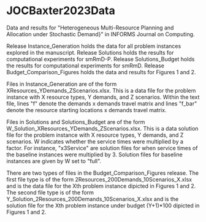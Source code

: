 # JOCBaxter2023Data
Data and results for "Heterogeneous Multi-Resource Planning and Allocation under Stochastic Demand}" in INFORMS Journal on Computing.

Release Instance_Generation holds the data for all problem instances explored in the manuscript.
Release Solutions holds the results for computational experiments for smRmD-P.
Release Solutions_Budget holds the results for computational experiments for smRmD.
Release Budget_Comparison_Figures holds the data and results for Figures 1 and 2.

Files in Instance_Generation are of the form XResources_YDemands_ZScenarios.xlsx. This is a data file for the problem instance with X resource types, Y demands, and Z scenarios. Within the text file, lines "f" denote the demands x demands travel matrix and lines "f_bar" denote the resource starting locations x demands travel matrix. 

Files in Solutions and Solutions_Budget are of the form W_Solution_XResources_YDemands_ZScenarios.xlsx. This is a data solution file for the problem instance with X resource types, Y demands, and Z scenarios. W indicates whether the service times were multiplied by a factor. For instance, "x3Service" are solution files for when service times of the baseline instances were multiplied by 3. Solution files for baseline instances are given by W set to "full".

There are two types of files in the Budget_Comparison_Figures release. The first file type is of the form 2Resources_200Demands_10Scenarios_X.xlsx and is the data file for the Xth problem instance dipicted in Figures 1 and 2. The second file type is of the form Y_Solution_2Resources_200Demands_10Scenarios_X.xlsx and is the solution file for the Xth problem instance under budget (Y+1)*100 dipicted in Figures 1 and 2.

